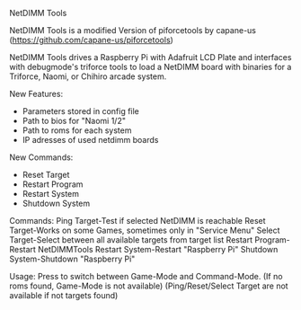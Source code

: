 NetDIMM Tools

NetDIMM Tools is a modified Version of piforcetools by capane-us (https://github.com/capane-us/piforcetools)

NetDIMM Tools drives a Raspberry Pi with Adafruit LCD Plate and interfaces with debugmode's triforce tools to load a NetDIMM board with binaries for a Triforce, Naomi, or Chihiro arcade system.

New Features:
- Parameters stored in config file
- Path to bios for "Naomi 1/2"
- Path to roms for each system
- IP adresses of used netdimm boards

New Commands:
- Reset Target
- Restart Program
- Restart System
- Shutdown System

Commands:
Ping Target-Test if selected NetDIMM is reachable
Reset Target-Works on some Games, sometimes only in "Service Menu"
Select Target-Select between all available targets from target list
Restart Program-Restart NetDIMMTools
Restart System-Restart "Raspberry Pi"
Shutdown System-Shutdown "Raspberry Pi"

Usage:
Press <Cursor left><Cursor right> to switch between Game-Mode and Command-Mode.
(If no roms found, Game-Mode is not available)
(Ping/Reset/Select Target are not available if not targets found)
